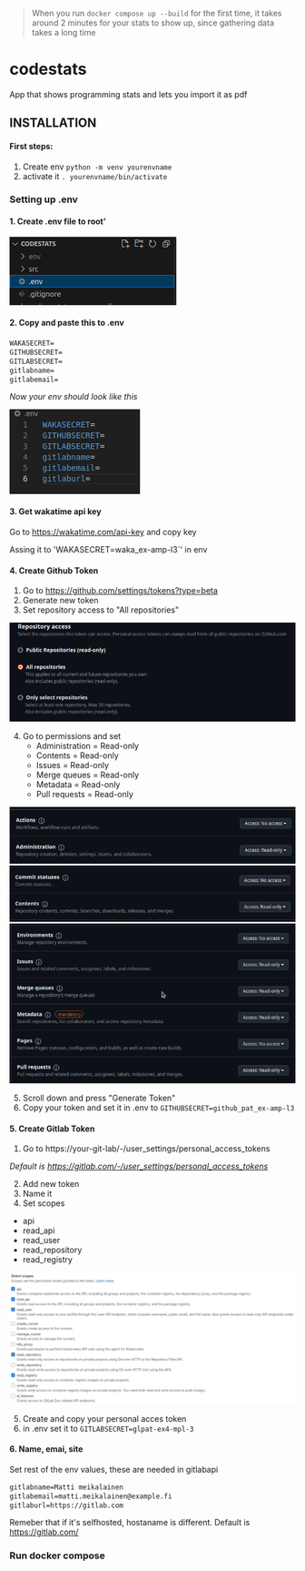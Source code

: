 >When you run `docker compose up --build` for the first time, it takes around 2 minutes for your stats to show up, since gathering data takes a long time

# codestats
App that shows programming stats and lets you import it as pdf

## INSTALLATION

#### First steps:

1. Create env `python -m venv yourenvname`
2. activate it `. yourenvname/bin/activate`

### Setting up .env

#### 1. Create .env file to root'

![Env](images/env_example.png)

#### 2. Copy and paste this to .env
```
WAKASECRET=
GITHUBSECRET=
GITLABSECRET=
gitlabname=
gitlabemail=
```

*Now your env should look like this*

![configurin env](images/env_example2.png)

#### 3. Get wakatime api key

Go to https://wakatime.com/api-key and copy key

Assing it to 'WAKASECRET=waka_ex-amp-l3`' in env

#### 4. Create Github Token

1. Go to https://github.com/settings/tokens?type=beta
2. Generate new token
3. Set repository access to "All repositories"

![alt text](images/access_all.png)

4. Go to permissions and set
    - Administration = Read-only
    - Contents = Read-only
    - Issues = Read-only
    - Merge queues = Read-only
    - Metadata = Read-only
    - Pull requests = Read-only

![alt text](images/admin.png)
![alt text](images/contents.png)
![alt text](images/rest.png)

5. Scroll down and press "Generate Token"
6. Copy your token and set it in .env to `GITHUBSECRET=github_pat_ex-amp-l3`

#### 5. Create Gitlab Token

1. Go to https://your-git-lab/-/user_settings/personal_access_tokens

*Default is https://gitlab.com/-/user_settings/personal_access_tokens*

2. Add new token
3. Name it
4. Set scopes
- api
- read_api
- read_user
- read_repository
- read_registry

![alt text](images/tokens.png)

5. Create and copy your personal acces token
6. in .env set it to `GITLABSECRET=glpat-ex4-mpl-3`

#### 6. Name, emai, site

Set rest of the env values, these are needed in gitlabapi

```
gitlabname=Matti meikalainen
gitlabemail=matti.meikalainen@example.fi
gitlaburl=https://gitlab.com
```

Remeber that if it's selfhosted, hostaname is different. Default is https://gitlab.com/

### Run docker compose


